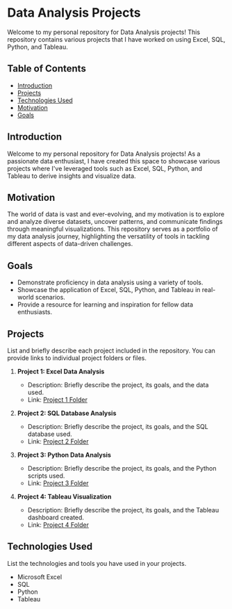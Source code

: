 # Data Analysis Projects

Welcome to my personal repository for Data Analysis projects! This repository contains various projects that I have worked on using Excel, SQL, Python, and Tableau.

## Table of Contents
- [Introduction](#introduction)
- [Projects](#projects)
- [Technologies Used](#technologies-used)
- [Motivation](#Motivation)
- [Goals](#Goals)

## Introduction
Welcome to my personal repository for Data Analysis projects! As a passionate data enthusiast, I have created this space to showcase various projects where I've leveraged tools such as Excel, SQL, Python, and Tableau to derive insights and visualize data.

## Motivation
The world of data is vast and ever-evolving, and my motivation is to explore and analyze diverse datasets, uncover patterns, and communicate findings through meaningful visualizations. This repository serves as a portfolio of my data analysis journey, highlighting the versatility of tools in tackling different aspects of data-driven challenges.

## Goals
- Demonstrate proficiency in data analysis using a variety of tools.
- Showcase the application of Excel, SQL, Python, and Tableau in real-world scenarios.
- Provide a resource for learning and inspiration for fellow data enthusiasts.

## Projects
List and briefly describe each project included in the repository. You can provide links to individual project folders or files.

1. **Project 1: Excel Data Analysis**
   - Description: Briefly describe the project, its goals, and the data used.
   - Link: [Project 1 Folder](/projects/project1_excel_analysis)

2. **Project 2: SQL Database Analysis**
   - Description: Briefly describe the project, its goals, and the SQL database used.
   - Link: [Project 2 Folder](/projects/project2_sql_analysis)

3. **Project 3: Python Data Analysis**
   - Description: Briefly describe the project, its goals, and the Python scripts used.
   - Link: [Project 3 Folder](/projects/project3_python_analysis)

4. **Project 4: Tableau Visualization**
   - Description: Briefly describe the project, its goals, and the Tableau dashboard created.
   - Link: [Project 4 Folder](/projects/project4_tableau_visualization)

## Technologies Used
List the technologies and tools you have used in your projects.

- Microsoft Excel
- SQL
- Python
- Tableau
